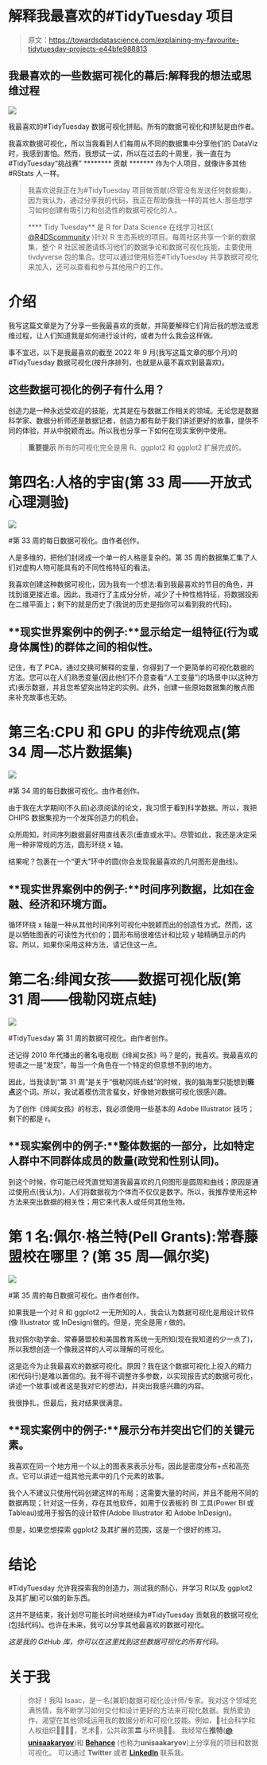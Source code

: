 # 解释我最喜欢的#TidyTuesday 项目

> 原文：<https://towardsdatascience.com/explaining-my-favourite-tidytuesday-projects-e44bfe988813>

## 我最喜欢的一些数据可视化的幕后:解释我的想法或思维过程

![](img/e36fb085167d8be81222f48a07d553b0.png)

我最喜欢的#TidyTuesday 数据可视化拼贴。所有的数据可视化和拼贴是由作者。

我喜欢数据可视化，所以当我看到人们每周从不同的数据集中分享他们的 DataViz 时，我感到害怕。然而，我想试一试，所以在过去的十周里，我一直在为#TidyTuesday“挑战赛” ******** 贡献 ******* 作为个人项目，就像许多其他#RStats 人一样。

> 我喜欢说我正在为#TidyTuesday 项目做贡献(尽管没有发送任何数据集)，因为我认为，通过分享我的代码，我正在帮助像我一样的其他人:那些想学习如何创建有吸引力和创造性的数据可视化的人。
> 
> **** Tidy Tuesday** 是 R for Data Science 在线学习社区( [@R4DScommunity](https://twitter.com/R4DScommunity) )针对 R 生态系统的项目。每周社区共享一个新的数据集，整个 R 社区被邀请练习他们的数据争论和数据可视化技能，主要使用 tivdyverse 包的集合。您可以通过使用标签#TidyTuesday 共享数据可视化来加入，还可以查看和参与其他用户的工作。

# 介绍

我写这篇文章是为了分享一些我最喜欢的贡献，并简要解释它们背后我的想法或思维过程，让人们知道我是如何进行设计的，或者为什么我会这样做。

事不宜迟，以下是我最喜欢的截至 2022 年 9 月(我写这篇文章的那个月)的#TidyTuesday 数据可视化(按升序排列，也就是从最不喜欢到最喜欢)。

## 这些数据可视化的例子有什么用？

创造力是一种永远受欢迎的技能，尤其是在与数据工作相关的领域。无论您是数据科学家、数据分析师还是数据记者，创造力都有助于我们讲述更好的故事，提供不同的体验，并从中脱颖而出。所以我也分享一下如何在现实案例中使用。

> **重要提示** 所有的可视化完全是用 R、ggplot2 和 ggplot2 扩展完成的。

# 第四名:人格的宇宙(第 33 周——开放式心理测验)

![](img/430e710d5b62e2dda5ea908e1ceaa89c.png)

#第 33 周的每日数据可视化。由作者创作。

人是多维的，把他们封闭成一个单一的人格是复杂的。第 35 周的数据集汇集了人们对虚构人物可能具有的不同性格特征的看法。

我喜欢创建这种数据可视化，因为我有一个想法:看到我最喜欢的节目的角色，并找到谁更接近谁。因此，我进行了主成分分析，减少了十种性格特征，将数据投影在二维平面上；剩下的就是历史了(我说的历史是指你可以看到我的代码)。

## **现实世界案例中的例子:**显示给定一组特征(行为或身体属性)的群体之间的相似性。

记住，有了 PCA，通过交换可解释的变量，你得到了一个更简单的可视化数据的方法。您可以在人们熟悉变量(因此他们不介意查看“人工变量”)的场景中(以这种方式)表示数据，并且您希望突出特定的实例。此外，创建一些原始数据集的散点图来补充故事也无妨。

# 第三名:CPU 和 GPU 的非传统观点(第 34 周—芯片数据集)

![](img/522f4ba188e74be81ef3d9d134b846dd.png)

#第 34 周的每日数据可视化。由作者创作。

由于我在大学期间(不久前)必须阅读的论文，我习惯于看到科学数据。所以，我把 CHIPS 数据集视为一个发挥创造力的机会。

众所周知，时间序列数据最好用直线表示(垂直或水平)。尽管如此，我还是决定采用一种非常规的方法，圆形环绕 x 轴。

结果呢？包裹在一个“更大”环中的圆(你会发现我最喜欢的几何图形是曲线)。

## **现实世界案例中的例子:**时间序列数据，比如在金融、经济和环境方面。

循环环绕 x 轴是一种从其他时间序列可视化中脱颖而出的创造性方式。然而，这是以牺牲图表的可读性为代价的；圆形布局很难估计和比较 y 轴精确显示的内容。所以，如果你采用这种方法，请记住这一点。

# 第二名:绯闻女孩——数据可视化版(第 31 周——俄勒冈斑点蛙)

![](img/f958567b7ae8e77b793d3bc82cc93de7.png)

#TidyTuesday 第 31 周的数据可视化。由作者创作。

还记得 2010 年代播出的著名电视剧《绯闻女孩》吗？是的，我喜欢。我最喜欢的短语之一是“发现”，每当一个角色在一个特定的但意想不到的地方。

因此，当我读到“第 31 周”是关于“俄勒冈斑点蛙”的时候，我的脑海里只能想到**斑点**这个词。所以，我试着模仿流言蜚女，好像她对数据可视化很感兴趣。

为了创作《绯闻女孩》的标志，我必须使用一些基本的 Adobe Illustrator 技巧；剩下的都是 r。

## **现实案例中的例子:**整体数据的一部分，比如特定人群中不同群体成员的数量(政党和性别认同)。

到这个时候，你可能已经凭直觉知道我最喜欢的几何图形是圆周和曲线；原因是通过使用点(我认为)，人们将数据视为个体而不仅仅是数字。所以，我推荐使用这种方法来突出数据的相关性；用它来代表人或任何其他生物。

# 第 1 名:佩尔·格兰特(Pell Grants):常春藤盟校在哪里？(第 35 周—佩尔奖)

![](img/7114e74bbca17f7e1727d8cc0c0340c6.png)

#第 35 周的每日数据可视化。由作者创作。

如果我是一个对 R 和 ggplot2 一无所知的人，我会认为数据可视化是用设计软件(像 Illustrator 或 InDesign)做的。但是，完全是用 r 做的。

我对佩尔助学金、常春藤盟校和美国教育系统一无所知(现在我知道的少一点了)，所以我想创造一个像我这样的人可以理解的可视化。

这是迄今为止我最喜欢的数据可视化。原因？我在这个数据可视化上投入的精力(和代码行)是难以置信的。我不得不调整许多参数，以实现报告式的数据可视化，讲述一个故事(或者这是我对它的想法)，并突出我感兴趣的内容。

我很挣扎，但最后，我对结果很满意。

## **现实案例中的例子:**展示分布并突出它们的关键元素。

我喜欢在同一个地方用一个以上的图表来表示分布，因此是密度分布+点和高亮点。它可以讲述一组其他元素中的几个元素的故事。

我个人不建议只使用代码创建这样的布局；这需要大量的时间，并且不能用不同的数据再现；针对这一任务，存在其他软件，如用于仪表板的 BI 工具(Power BI 或 Tableau)或用于报告的设计软件(Adobe Illustrator 和 Adobe InDesign)。

但是，如果您想探索 ggplot2 及其扩展的范围，这是一个很好的练习。

# 结论

#TidyTuesday 允许我探索我的创造力，测试我的耐心，并学习 R(以及 ggplot2 及其扩展)可以做的新东西。

这并不是结束，我计划尽可能长时间地继续为#TidyTuesday 贡献我的数据可视化(包括代码)。也许在未来，我可以分享其他最喜欢的数据可视化。

*这是我的 GitHub 库，你可以在这里找到这些数据可视化的所有代码。*

[](https://github.com/isaacarroyov/tidy_tuesday_R)  

# **关于我**

> 你好！我叫 Isaac，是一名(兼职)数据可视化设计师/专家。我对这个领域充满热情，我不断学习如何交付和设计更好的方法来可视化数据。我热爱协作，渴望在其他领域运用我的数据分析和可视化技能。例如，🧑‍社会科学和人权组织🤝‍🧑👬👭，艺术🎨，公共政策🏛️与环境🌱🍃。
> 我经常在**推特**([**@ unisaakaryov**](http://twitter.com/unisaacarroyov))和 [**Behance**](https://www.behance.net/unisaacarroyov) (也称为**unisaakaryov**)上分享我的项目和数据可视化。
> 可以通过 **Twitter** 或者 [**LinkedIn**](https://www.linkedin.com/in/isaacarroyov/) 联系我。